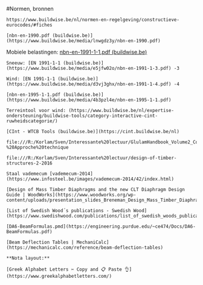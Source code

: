 #Normen, bronnen

    https://www.buildwise.be/nl/normen-en-regelgeving/constructieve-eurocodes/#fiches
    
    [nbn-en-1990.pdf (buildwise.be)](https://www.buildwise.be/media/lnwgdz3y/nbn-en-1990.pdf)
    
Mobiele belastingen: [nbn-en-1991-1-1.pdf (buildwise.be)](https://www.buildwise.be/media/td4ltgij/nbn-en-1991-1-1.pdf)
    
    Sneeuw: [EN 1991-1-1 (buildwise.be)](https://www.buildwise.be/media/e5jfw02o/nbn-en-1991-1-3.pdf) -3
    
    Wind: [EN 1991-1-1 (buildwise.be)](https://www.buildwise.be/media/d3vj3ghx/nbn-en-1991-1-4.pdf) -4
    
    [nbn-en-1995-1-1.pdf (buildwise.be)](https://www.buildwise.be/media/4b3pzl4e/nbn-en-1995-1-1.pdf)
    
    Terreintool voor wind: (https://www.buildwise.be/nl/expertise-ondersteuning/buildwise-tools/category-interactive-cint-ruwheidscategorie/)
    
    [CInt - WTCB Tools (buildwise.be)](https://cint.buildwise.be/nl)
    
    file:///R:/Korlam/Sven/Interessante%20lectuur/GlulamHandbook_Volume2_Corr02%20-%20Approche%20technique
    
    file:///R:/Korlam/Sven/Interessante%20lectuur/design-of-timber-structures-2-2016
    
    Staal vademecum [vademecum-2014](https://www.infosteel.be/images/vademecum-2014/42/index.html)
    
    [Design of Mass Timber Diaphragms and the new CLT Diaphragm Design Guide | WoodWorks](https://www.woodworks.org/wp-content/uploads/presentation_slides_Breneman_Design_Mass_Timber_Diaphragms_New_CLT_Design_Guide_07.2023.pdf)
    
    [List of Swedish Wood´s publications - Swedish Wood](https://www.swedishwood.com/publications/list_of_swedish_woods_publications/)
    
    [DA6-BeamFormulas.pmd](https://engineering.purdue.edu/~ce474/Docs/DA6-BeamFormulas.pdf)
    
    [Beam Deflection Tables | MechaniCalc](https://mechanicalc.com/reference/beam-deflection-tables)
    
    **Nota layout:**
    
    [Greek Alphabet Letters ✂️ Copy and 📋 Paste 👌](https://www.greekalphabetletters.com/)
